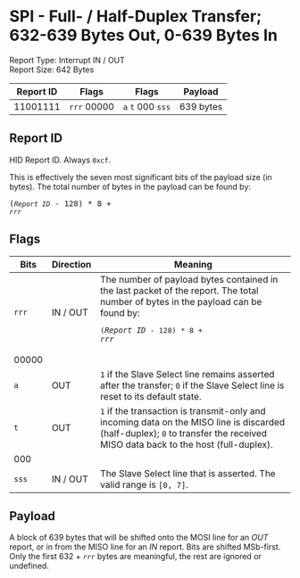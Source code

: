 
# SPI - Full- / Half-Duplex Transfer; 632-639 Bytes Out, 0-639 Bytes In
Report Type: Interrupt IN / OUT<br />
Report Size: 642 Bytes

| Report ID | Flags | Flags | Payload |
|-----------|-------|-------|---------|
| 11001111 | `rrr`&nbsp;00000 | `a`&nbsp;`t`&nbsp;000&nbsp;`sss` | 639 bytes |

## Report ID
HID Report ID.  Always `0xcf`.

This is effectively the seven most significant bits of the payload size (in bytes).  The total number of bytes in the payload can be found by: <pre>(*`Report ID`* - 128) * 8 + *`rrr`*</pre>

## Flags

| Bits  | Direction | Meaning |
|-------|-----------|---------|
| `rrr` | IN / OUT  | The number of payload bytes contained in the last packet of the report.  The total number of bytes in the payload can be found by: <pre>(*`Report ID`* - 128) * 8 + *`rrr`*</pre> |
| 00000 |          |                                                                       |
| `a`   | OUT      | `1` if the Slave Select line remains asserted after the transfer; `0` if the Slave Select line is reset to its default state. |
| `t`   | OUT      | `1` if the transaction is transmit-only and incoming data on the MISO line is discarded (half-duplex); `0` to transfer the received MISO data back to the host (full-duplex). |
| 000   |          |                                                                       |
| `sss` | IN / OUT | The Slave Select line that is asserted.  The valid range is `[0, 7]`. |

## Payload
A block of 639 bytes that will be shifted onto the MOSI line for an *OUT* report, or in from the MISO line for an *IN* report.  Bits are shifted MSb-first.  Only the first 632 + *`rrr`* bytes are meaningful, the rest are ignored or undefined.

